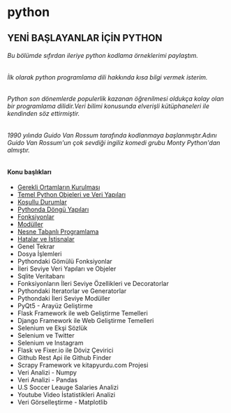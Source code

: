 # python

## YENİ BAŞLAYANLAR İÇİN PYTHON

###### Bu bölümde sıfırdan ileriye python kodlama örneklerimi paylaştım.

###### İlk olarak python programlama dili hakkında kısa bilgi vermek isterim.

###### Python son dönemlerde populerlik kazanan öğrenilmesi oldukça kolay olan bir programlama dilidir.Veri bilimi konusunda elverişli kütüphaneleri ile kendinden söz ettirmiştir.

###### 1990 yılında Guido Van Rossum tarafında kodlanmaya başlanmıştır.Adını Guido Van Rossum'un çok sevdiği ingiliz komedi grubu Monty Python'dan almıştır.

#### **Konu başlıkları**

* [Gerekli Ortamların Kurulması ](https://www.jetbrains.com/pycharm/download/#section=windows)
* [Temel Python Objeleri ve Veri Yapıları](https://github.com/hazalozbey/python/blob/main/Day%201%20.ipynb)
* [Koşullu Durumlar](https://github.com/hazalozbey/python/blob/main/Day%201%20.ipynb)
* [Pythonda Döngü Yapıları](https://github.com/hazalozbey/python/blob/main/Day%202.ipynb)
* [Fonksiyonlar](https://github.com/hazalozbey/python/blob/main/mod%C3%BCller.py)
* [Modüller](https://github.com/hazalozbey/python/blob/main/mod%C3%BCller.py)
* [Nesne Tabanlı Programlama](https://github.com/hazalozbey/python/blob/main/kal%C4%B1t%C4%B1m.py)
* [Hatalar ve İstisnalar](https://github.com/hazalozbey/python/blob/main/hatalarveistisnalar.py)
* Genel Tekrar
* Dosya İşlemleri
* Pythondaki Gömülü Fonksiyonlar
* İleri Seviye Veri Yapıları ve Objeler
* Sqlite Veritabanı
* Fonksiyonların İleri Seviye Özellikleri ve Decoratorlar
* Pythondaki Iteratorlar ve Generatorlar
* Pythondaki İleri Seviye Modüller
* PyQt5 - Arayüz Geliştirme
* Flask Framework ile web Geliştirme Temelleri
* Django Framework ile Web Geliştirme Temelleri
* Selenium ve Ekşi Sözlük
* Selenium ve Twitter
* Selenium ve Instagram
* Flask ve Fixer.io ile Döviz Çevirici
* Github Rest Api ile Github Finder
* Scrapy Framework ve kitapyurdu.com Projesi
* Veri Analizi - Numpy
* Veri Analizi - Pandas
* U.S Soccer Leauge Salaries Analizi
* Youtube Video İstatistikleri Analizi
* Veri Görselleştirme - Matplotlib

